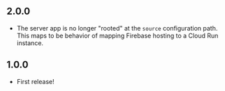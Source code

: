 ## 2.0.0

- The server app is no longer "rooted" at the `source` configuration path. This
  maps to be behavior of mapping Firebase hosting to a Cloud Run instance.

## 1.0.0

- First release!
